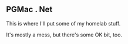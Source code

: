 ## PGMac . Net

This is where I'll put some of my homelab stuff.

It's mostly a mess, but there's some OK bit, too.
